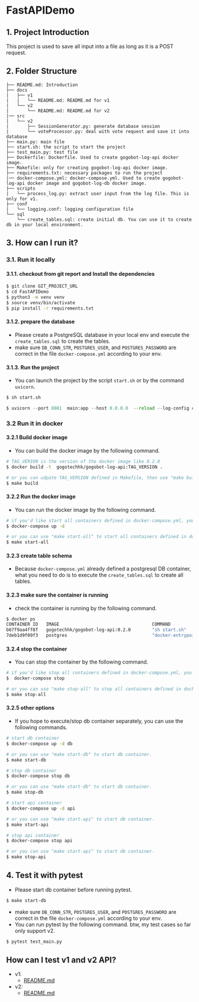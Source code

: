 # FastAPIDemo
## 1. Project Introduction
This project is used to save all input into a file as long as it is a POST request.

## 2. Folder Structure
```
├── README.md: Introduction
├── docs
|   ├── v1
|   |   └── README.md: README.md for v1
|   └── v2
|       └── README.md: README.md for v2
|── src
|   └── v2
|       ├── SessionGenerator.py: generate database session
|       └── voteProcessor.py: deal with vote request and save it into database
├── main.py: main file
├── start.sh: the script to start the project
├── test_main.py: test file
├── Dockerfile: Dockerfile. Used to create gogobot-log-api docker image.
├── Makefile: only for creating gogobot-log-api docker image. 
├── requirements.txt: necessary packages to run the project
|── docker-compose.yml: docker-compose.yml. Used to create gogobot-log-api docker image and gogobot-log-db docker image.
├── scripts
|   └── process_log.py: extract user input from the log file. This is only for v1.
├── conf
|   └── logging.conf: logging configuration file
└── sql
    └── create_tables.sql: create initial db. You can use it to create db in your local environment.

```

## 3. How can I run it?
### 3.1. Run it locally
#### 3.1.1. checkout from git report and Install the dependencies
```bash
$ git clone GIT_PROJECT_URL
$ cd FastAPIDemo
$ python3 -m venv venv
$ source venv/bin/activate
$ pip install -r requirements.txt
```

#### 3.1.2. prepare the database
- Please create a PostgreSQL database in your local env and execute the `create_tables.sql` to create the tables.
- make sure `DB_CONN_STR`, `POSTGRES_USER`, and `POSTGRES_PASSWORD` are correct in the file `docker-compose.yml` according to your env.

#### 3.1.3. Run the project
- You can launch the project by the script `start.sh` or by the command `uvicorn`.
```bash
$ sh start.sh
```
 
```python
$ uvicorn --port 8081  main:app --host 0.0.0.0  --reload --log-config conf/logging.conf
```

### 3.2 Run it in docker
#### 3.2.1 Build docker image
- You can build the docker image by the following command.
```bash
# TAG_VERION is the version of the docker image like 0.2.0
$ docker build -t  gogotechhk/gogobot-log-api:TAG_VERSION .

# or you can udpate TAG_VERSION defined in Makefile, then use "make build" to build the docker image.
$ make build
```
#### 3.2.2 Run the docker image
- You can run the docker image by the following command.
```bash
# if you'd like start all containers defined in docker-compose.yml, you can use the following command.
$ docker-compose up -d

# or you can use "make start-all" to start all containers defined in docker-compose.yml.
$ make start-all
```
#### 3.2.3 create table schema
- Because `docker-compose.yml` already defined a postgresql DB container, what you need to do is to execute the `create_tables.sql` to create all tables.

#### 3.2.3 make sure the container is running
- check the container is running by the following command.
```bash
$ docker ps
CONTAINER ID   IMAGE                                   COMMAND                  CREATED          STATUS          PORTS                    NAMES
b67f9aa4ff8f   gogotechhk/gogobot-log-api:0.2.0        "sh start.sh"            14 seconds ago   Up 13 seconds   0.0.0.0:8081->8081/tcp   gogobot-log-api
7deb1d9f09f3   postgres                                "docker-entrypoint.s…"   24 hours ago     Up 13 seconds   0.0.0.0:5432->5432/tcp   gogobot-log-db
```

#### 3.2.4 stop the container
- You can stop the container by the following command.
```bash
# if you'd like stop all containers defined in docker-compose.yml, you can use the following command.
$  docker-compose stop

# or you can use "make stop-all" to stop all containers defined in docker-compose.yml.
$ make stop-all
```

#### 3.2.5 other options
- If you hope to execute/stop db container separately, you can use the following commands.
```bash
# start db container
$ docker-compose up -d db

# or you can use "make start-db" to start db container.
$ make start-db

# stop db container
$ docker-compose stop db

# or you can use "make start-db" to start db container.
$ make stop-db

# start api container
$ docker-compose up -d api

# or you can use "make start-api" to start db container.
$ make start-api

# stop api container
$ docker-compose stop api

# or you can use "make start-api" to start db container.
$ make stop-api
```


## 4. Test it with pytest
- Please start db container before running pytest.
```bash
$ make start-db
```
- make sure `DB_CONN_STR`, `POSTGRES_USER`, and `POSTGRES_PASSWORD` are correct in the file `docker-compose.yml` according to your env.
- You can run pytest by the following command. btw, my test cases so far only support v2.
```bash
$ pytest test_main.py

```


## How can I test v1 and v2 API? ##
- v1: 
  - [README.md](docs/v1/README.md)
- v2:
  - [README.md](docs/v2/README.md)